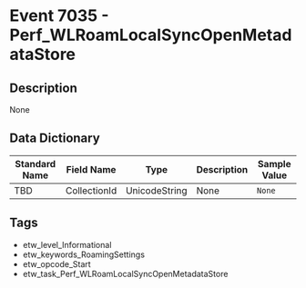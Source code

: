 # Event 7035 - Perf_WLRoamLocalSyncOpenMetadataStore

## Description
None

## Data Dictionary
|Standard Name|Field Name|Type|Description|Sample Value|
|---|---|---|---|---|
|TBD|CollectionId|UnicodeString|None|`None`|

## Tags
* etw_level_Informational
* etw_keywords_RoamingSettings
* etw_opcode_Start
* etw_task_Perf_WLRoamLocalSyncOpenMetadataStore